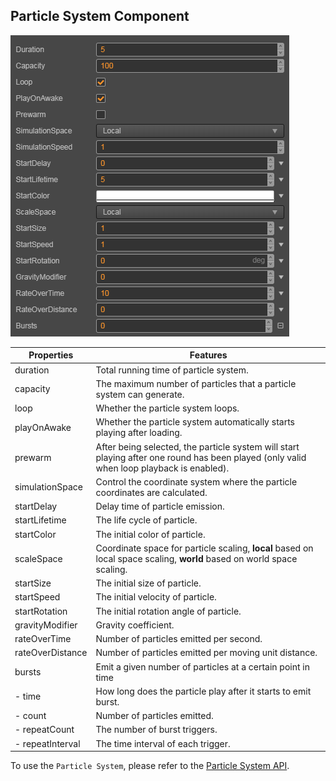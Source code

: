 ## Particle System Component
![](particle-system/main.png)

Properties | Features
--               | --
duration         | Total running time of particle system.
capacity         | The maximum number of particles that a particle system can generate.
loop             | Whether the particle system loops.
playOnAwake      | Whether the particle system automatically starts playing after loading.
prewarm          | After being selected, the particle system will start playing after one round has been played (only valid when loop playback is enabled).
simulationSpace  | Control the coordinate system where the particle coordinates are calculated.
startDelay       | Delay time of particle emission.
startLifetime    | The life cycle of particle.
startColor       | The initial color of particle.
scaleSpace       | Coordinate space for particle scaling, **local** based on local space scaling, **world** based on world space scaling.
startSize        | The initial size of particle.
startSpeed       | The initial velocity of particle.
startRotation    | The initial rotation angle of particle.
gravityModifier  | Gravity coefficient.
rateOverTime     | Number of particles emitted per second.
rateOverDistance | Number of particles emitted per moving unit distance.
bursts | Emit a given number of particles at a certain point in time
- time | How long does the particle play after it starts to emit burst.
- count | Number of particles emitted.
- repeatCount | The number of burst triggers.
- repeatInterval | The time interval of each trigger.

To use the `Particle System`, please refer to the [Particle System API](https://docs.cocos.com/creator3d/api/en/classes/particle.particlesystem.html).
